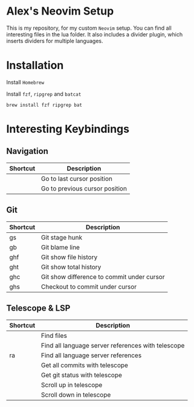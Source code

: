 # Alex's Neovim Setup

This is my repository, for my custom `Neovim` setup. You can find all interesting files in the
lua folder. It also includes a divider plugin, which inserts dividers for multiple languages.

# Installation

Install `Homebrew`

Install `fzf`, `ripgrep` and `batcat`

    brew install fzf ripgrep bat

# Interesting Keybindings

## Navigation

| Shortcut          | Description                                                                  |
|-------------------|------------------------------------------------------------------------------|
| <C-i>             | Go to last cursor position                                                   |
| <C-o>             | Go to previous cursor position                                               |

## Git

| Shortcut          | Description                                                                  |
|-------------------|------------------------------------------------------------------------------|
| <leader>gs        | Git stage hunk                                                               |
| <leader>gb        | Git blame line                                                               |
| <leader>ghf       | Git show file history                                                        |
| <leader>ght       | Git show total history                                                       |
| <leader>ghc       | Git show difference to commit under cursor                                   |
| <leader>ghs       | Checkout to commit under cursor                                              |

## Telescope & LSP

| Shortcut          | Description                                                                  |
|-------------------|------------------------------------------------------------------------------|
| <C-f>             | Find files                                                                   |
| <C-l>             | Find all language server references with telescope                           |
| <leader>ra        | Find all language server references                                          |
| <leader><C-g>     | Get all commits with telescope                                               |
| <leader><C-s>     | Get git status with telescope                                                |
| <C-u>             | Scroll up in telescope                                                       |
| <C-d>             | Scroll down in telescope                                                     |
